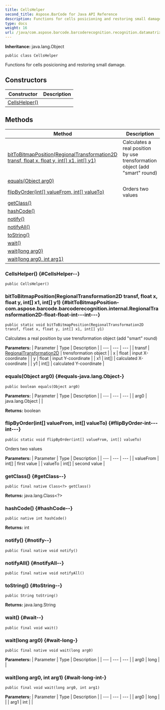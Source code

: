 ```yaml
---
title: CellsHelper
second_title: Aspose.BarCode for Java API Reference
description: Functions for cells posicioning and restoring small damage.
type: docs
weight: 16
url: /java/com.aspose.barcode.barcoderecognition.recognition.datamatrix.oldalgorithm.cells/cellshelper/
---
```

**Inheritance:**
java.lang.Object
```
public class CellsHelper
```

Functions for cells posicioning and restoring small damage.
## Constructors

| Constructor | Description |
| --- | --- |
| [CellsHelper()](#CellsHelper--) |  |
## Methods

| Method | Description |
| --- | --- |
| [bitToBitmapPosition(RegionalTransformation2D transf, float x, float y, int[] x1, int[] y1)](#bitToBitmapPosition-com.aspose.barcode.barcoderecognition.internal.RegionalTransformation2D-float-float-int---int---) | Calculates a real position by use trensformation object (add "smart" round) |
| [equals(Object arg0)](#equals-java.lang.Object-) |  |
| [flipByOrder(int[] valueFrom, int[] valueTo)](#flipByOrder-int---int---) | Orders two values |
| [getClass()](#getClass--) |  |
| [hashCode()](#hashCode--) |  |
| [notify()](#notify--) |  |
| [notifyAll()](#notifyAll--) |  |
| [toString()](#toString--) |  |
| [wait()](#wait--) |  |
| [wait(long arg0)](#wait-long-) |  |
| [wait(long arg0, int arg1)](#wait-long-int-) |  |
### CellsHelper() {#CellsHelper--}
```
public CellsHelper()
```


### bitToBitmapPosition(RegionalTransformation2D transf, float x, float y, int[] x1, int[] y1) {#bitToBitmapPosition-com.aspose.barcode.barcoderecognition.internal.RegionalTransformation2D-float-float-int---int---}
```
public static void bitToBitmapPosition(RegionalTransformation2D transf, float x, float y, int[] x1, int[] y1)
```


Calculates a real position by use trensformation object (add "smart" round)

**Parameters:**
| Parameter | Type | Description |
| --- | --- | --- |
| transf | [RegionalTransformation2D](../../com.aspose.barcode.barcoderecognition.internal/regionaltransformation2d) | trensformation object |
| x | float | input X-coordinate |
| y | float | input Y-coordinate |
| x1 | int[] | calculated X-coordinate |
| y1 | int[] | calculated Y-coordinate |

### equals(Object arg0) {#equals-java.lang.Object-}
```
public boolean equals(Object arg0)
```




**Parameters:**
| Parameter | Type | Description |
| --- | --- | --- |
| arg0 | java.lang.Object |  |

**Returns:**
boolean
### flipByOrder(int[] valueFrom, int[] valueTo) {#flipByOrder-int---int---}
```
public static void flipByOrder(int[] valueFrom, int[] valueTo)
```


Orders two values

**Parameters:**
| Parameter | Type | Description |
| --- | --- | --- |
| valueFrom | int[] | first value |
| valueTo | int[] | second value |

### getClass() {#getClass--}
```
public final native Class<?> getClass()
```




**Returns:**
java.lang.Class<?>
### hashCode() {#hashCode--}
```
public native int hashCode()
```




**Returns:**
int
### notify() {#notify--}
```
public final native void notify()
```




### notifyAll() {#notifyAll--}
```
public final native void notifyAll()
```




### toString() {#toString--}
```
public String toString()
```




**Returns:**
java.lang.String
### wait() {#wait--}
```
public final void wait()
```




### wait(long arg0) {#wait-long-}
```
public final native void wait(long arg0)
```




**Parameters:**
| Parameter | Type | Description |
| --- | --- | --- |
| arg0 | long |  |

### wait(long arg0, int arg1) {#wait-long-int-}
```
public final void wait(long arg0, int arg1)
```




**Parameters:**
| Parameter | Type | Description |
| --- | --- | --- |
| arg0 | long |  |
| arg1 | int |  |

